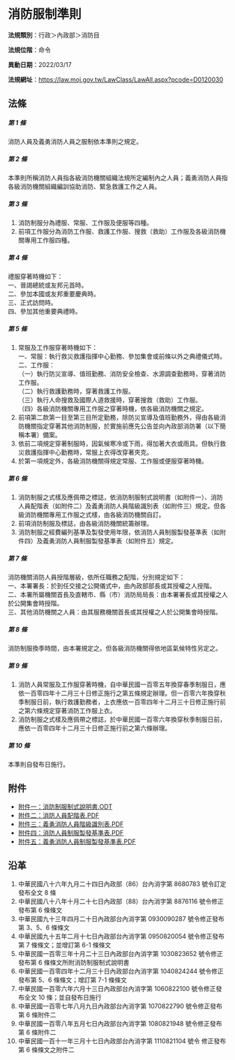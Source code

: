 # 消防服制準則




**法規類別**：行政＞內政部＞消防目

**法規位階**：命令

**異動日期**：2022/03/17  

**法規網址**：https://law.moj.gov.tw/LawClass/LawAll.aspx?pcode=D0120030



## 法條
##### 第 1 條
消防人員及義勇消防人員之服制依本準則之規定。

##### 第 2 條
本準則所稱消防人員指各級消防機關組織法規所定編制內之人員；義勇消防人員指各級消防機關組織編訓協助消防、緊急救護工作之人員。

##### 第 3 條
1. 消防制服分為禮服、常服、工作服及便服等四種。
1. 前項工作服分為消防工作服、救護工作服、搜救（救助）工作服及各級消防機關專用工作服四種。

##### 第 4 條
禮服穿著時機如下：  
一、晉謁總統或友邦元首時。  
二、參加本國或友邦重要慶典時。  
三、正式訪問時。  
四、參加其他重要典禮時。

##### 第 5 條
1. 常服及工作服穿著時機如下：  
一、常服：執行救災救護指揮中心勤務、參加集會或前條以外之典禮儀式時。  
二、工作服：  
（一）執行防災宣導、值班勤務、消防安全檢查、水源調查勤務時，穿著消防工作服。  
（二）執行救護勤務時，穿著救護工作服。  
（三）執行人命搜救及國際人道救援時，穿著搜救（救助）工作服。  
（四）各級消防機關專用工作服之穿著時機，依各級消防機關之規定。
1. 前項第二款第一目至第三目所定勤務，除防災宣導及值班勤務外，得由各級消防機關指定穿著其他消防制服，於實施前應先公告並向內政部消防署（以下簡稱本署）備案。
1. 依前二項規定穿著制服時，因氣候寒冷或下雨，得加著大衣或雨具。但執行救災救護指揮中心勤務時，常服上衣得改穿著夾克。
1. 於第一項規定外，各級消防機關得規定常服、工作服或便服穿著時機。

##### 第 6 條
1. 消防制服之式樣及應佩帶之標誌，依消防制服制式說明書（如附件一）、消防人員配階表（如附件二）及義勇消防人員階級識別表（如附件三）規定。但各級消防機關專用工作服之式樣，由各級消防機關自訂。
1. 前項消防制服及標誌，由各級消防機關統籌辦理。
1. 消防制服之經費編列基準及製發使用年限，依消防人員制服製發基準表（如附件四）及義勇消防人員制服製發基準表（如附件五）規定。

##### 第 7 條
消防機關消防人員授階層級，依所任職務之配階，分別規定如下：  
一、本署署長：於到任交接之公開儀式中，由內政部部長或其授權之人授階。  
二、本署所屬機關首長及直轄市、縣（市）消防局局長：由本署署長或其授權之人於公開集會時授階。  
三、其他消防機關之人員：由其服務機關首長或其授權之人於公開集會時授階。

##### 第 8 條
消防制服換季時間，由本署規定之。但各級消防機關得依地區氣候特性另定之。

##### 第 9 條
1. 消防人員常服及工作服穿著時機，自中華民國一百零五年換穿春季制服日，應依一百零四年十二月三十日修正施行之第五條規定辦理。但一百零六年換穿秋季制服日前，執行救護勤務者，上衣應依一百零四年十二月三十日修正施行前之第六條規定穿著消防工作服上衣。
1. 消防制服之式樣及應佩帶之標誌，於中華民國一百零六年換穿秋季制服日前，應依一百零四年十二月三十日修正施行前之第六條辦理。

##### 第 10 條
本準則自發布日施行。
## 附件
* [附件一：消防制服制式說明書.ODT](https://law.moj.gov.tw/LawClass/LawGetFile.ashx?FileId=0000198919)
* [附件二：消防人員配階表.PDF](https://law.moj.gov.tw/LawClass/LawGetFile.ashx?FileId=0000311287)
* [附件三：義勇消防人員階級識別表.PDF](https://law.moj.gov.tw/LawClass/LawGetFile.ashx?FileId=0000198921)
* [附件四：消防人員制服製發基準表.PDF](https://law.moj.gov.tw/LawClass/LawGetFile.ashx?FileId=0000198922)
* [附件五：義勇消防人員制服製發基準表.PDF](https://law.moj.gov.tw/LawClass/LawGetFile.ashx?FileId=0000198923)
## 沿革
1. 中華民國八十六年九月二十四日內政部（86）台內消字第 8680783  號令訂定發布全文 8  條
1. 中華民國八十八年十月二十七日內政部（88）台內消字第 8876116  號令修正發布第 6  條條文
1. 中華民國九十三年四月二十日內政部台內消字第 0930090287 號令修正發布第 3、5、6  條條文
1. 中華民國九十五年二月十七日內政部台內消字第 0950820054 號令修正發布第 7  條條文；並增訂第 6-1  條條文
1. 中華民國一百零三年十月二十三日內政部台內消字第 1030823652 號令修正發布第 6  條條文所附消防制服制式說明書
1. 中華民國一百零四年十二月三十日內政部台內消字第 1040824244 號令修正發布第 5、6 條條文；增訂第 7-1  條條文
1. 中華民國一百零六年六月十三日內政部台內消字第 1060822100 號令修正發布全文 10 條；並自發布日施行
1. 中華民國一百零七年八月九日內政部台內消字第 1070822790 號令修正發布第 6  條附件二
1. 中華民國一百零八年五月七日內政部台內消字第 1080821948 號令修正發布第 6  條附件二
1.  中華民國一百十一年三月十七日內政部台內消字第 1110821104 號令  修正發布第 6  條條文之附件二
